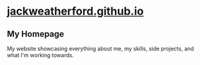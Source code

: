 # [jackweatherford.github.io](https://jackweatherford.github.io/)

## My Homepage

My website showcasing everything about me, my skills, side projects, and what I'm working towards.
